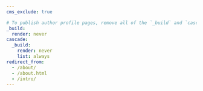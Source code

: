 ```yaml
---
cms_exclude: true

# To publish author profile pages, remove all of the `_build` and `cascade` settings below.
_build:
  render: never
cascade:
  _build:
    render: never
    list: always
redirect_from: 
  - /about/
  - /about.html
  - /intro/
---
```

